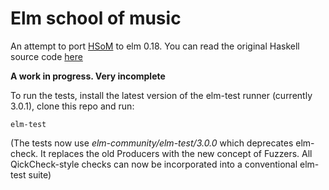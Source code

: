 # Elm school of music

An attempt to port [HSoM](http://www.cs.yale.edu/homes/hudak/Papers/HSoM.pdf) to elm 0.18. You can read the original Haskell source code [here](https://github.com/Euterpea/Euterpea2/blob/master/Euterpea/Music.lhs)

__A work in progress. Very incomplete__


To run the tests, install the latest version of the elm-test runner (currently 3.0.1), clone this repo and run:

    elm-test
    
(The tests now use _elm-community/elm-test/3.0.0_ which deprecates elm-check. It replaces the old Producers with the new concept of Fuzzers.  All QickCheck-style checks can now be incorporated into a conventional elm-test suite)

